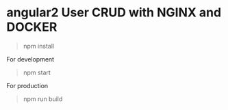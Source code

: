 # angular2 User CRUD with NGINX and DOCKER

> npm install

For development
> npm start

For production
> npm run build
